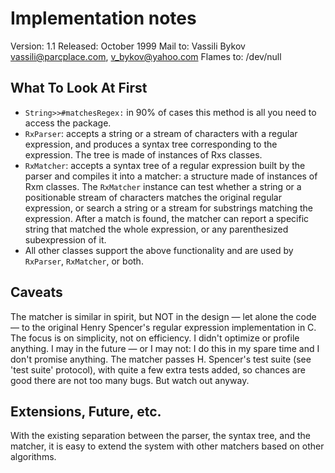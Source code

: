 # Implementation notes

Version:			1.1
Released:		October 1999
Mail to:			Vassili Bykov <vassili@parcplace.com>, <v_bykov@yahoo.com>
Flames to:		/dev/null

## What To Look At First
- `String>>#matchesRegex:` in 90% of cases this method is all you need to access the package.
- `RxParser`: accepts a string or a stream of characters with a regular expression, and produces a syntax tree corresponding to the expression. The tree is made of instances of Rxs<whatever> classes.
- `RxMatcher`: accepts a syntax tree of a regular expression built by the parser and compiles it into a matcher: a structure made of instances of Rxm<whatever> classes. The `RxMatcher` instance can test whether a string or a positionable stream of characters matches the original regular expression, or search a string or a stream for substrings matching the expression. After a match is found, the matcher can report a specific string that matched the whole expression, or any parenthesized subexpression of it.
- All other classes support the above functionality and are used by `RxParser`, `RxMatcher`, or both.

## Caveats
The matcher is similar in spirit, but NOT in the design — let alone the code — to the original Henry Spencer's regular expression implementation in C. The focus is on simplicity, not on efficiency. I didn't optimize or profile anything. I may in the future — or I may not: I do this in my spare time and I don't promise anything. The matcher passes H. Spencer's test suite (see 'test suite' protocol), with quite a few extra tests added, so chances are good there are not too many bugs. But watch out anyway.

## Extensions, Future, etc.
With the existing separation between the parser, the syntax tree, and the matcher, it is easy to extend the system with other matchers based on other algorithms.
